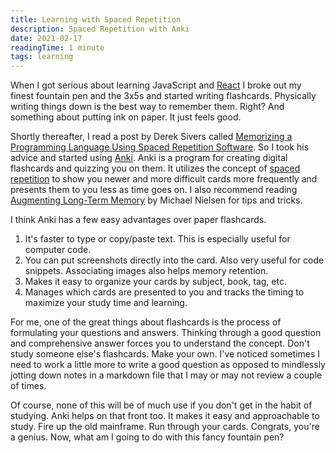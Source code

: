 ```yaml
---
title: Learning with Spaced Repetition
description: Spaced Repetition with Anki
date: 2021-02-17
readingTime: 1 minute
tags: learning
---
```


When I got serious about learning JavaScript and [React](https://reactjs.org/) I broke out my finest fountain pen and the 3x5s and started writing flashcards. Physically writing things down is the best way to remember them. Right? And something about putting ink on paper. It just feels good.

Shortly thereafter, I read a post by Derek Sivers called [Memorizing a Programming Language Using Spaced Repetition Software](https://sive.rs/srs). So I took his advice and started using [Anki](https://apps.ankiweb.net/). Anki is a program for creating digital flashcards and quizzing you on them. It utilizes the concept of [spaced repetition](https://en.wikipedia.org/wiki/Spaced_repetition) to show you newer and more difficult cards more frequently and presents them to you less as time goes on. I also recommend reading [Augmenting Long-Term Memory](http://augmentingcognition.com/ltm.html) by Michael Nielsen for tips and tricks.

I think Anki has a few easy advantages over paper flashcards.

1. It's faster to type or copy/paste text. This is especially useful for computer code.
2. You can put screenshots directly into the card. Also very useful for code snippets. Associating images also helps memory retention.
3. Makes it easy to organize your cards by subject, book, tag, etc.
4. Manages which cards are presented to you and tracks the timing to maximize your study time and learning.

For me, one of the great things about flashcards is the process of formulating your questions and answers. Thinking through a good question and comprehensive answer forces you to understand the concept. Don't study someone else's flashcards. Make your own. I've noticed sometimes I need to work a little more to write a good question as opposed to mindlessly jotting down notes in a markdown file that I may or may not review a couple of times.

Of course, none of this will be of much use if you don't get in the habit of studying. Anki helps on that front too. It makes it easy and approachable to study. Fire up the old mainframe. Run through your cards. Congrats, you're a genius. Now, what am I going to do with this fancy fountain pen?
